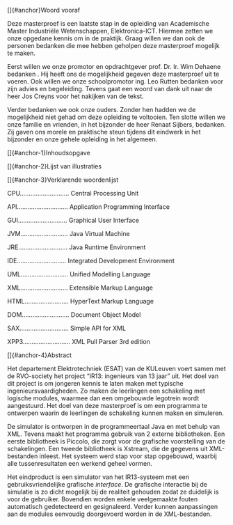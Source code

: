 []{#anchor}Woord vooraf

Deze masterproef is een laatste stap in de opleiding van Academische
Master Industriële Wetenschappen, Elektronica-ICT. Hiermee zetten we
onze opgedane kennis om in de praktijk. Graag willen we dan ook de
personen bedanken die mee hebben geholpen deze masterproef mogelijk te
maken.

Eerst willen we onze promotor en opdrachtgever prof. Dr. Ir. Wim Dehaene
bedanken . Hij heeft ons de mogelijkheid gegeven deze masterproef uit te
voeren. Ook willen we onze schoolpromotor ing. Leo Rutten bedanken voor
zijn advies en begeleiding. Tevens gaat een woord van dank uit naar de
heer Jos Creyns voor het nakijken van de tekst.

Verder bedanken we ook onze ouders. Zonder hen hadden we de mogelijkheid
niet gehad om deze opleiding te voltooien. Ten slotte willen we onze
familie en vrienden, in het bijzonder de heer Renaat Sijbers, bedanken.
Zij gaven ons morele en praktische steun tijdens dit eindwerk in het
bijzonder en onze gehele opleiding in het algemeen.

[]{#anchor-1}Inhoudsopgave

[]{#anchor-2}Lijst van illustraties

[]{#anchor-3}Verklarende woordenlijst

CPU………………………. Central Processing Unit

API……………………….. Application Programming Interface

GUI………………………. Graphical User Interface

JVM……………………… Java Virtual Machine

JRE………………………. Java Runtime Environment

IDE………………………. Integrated Development Environment

UML……………………... Unified Modelling Language

XML……………………... Extensible Markup Language

HTML……………………. HyperText Markup Language

DOM……………………... Document Object Model

SAX………………………. Simple API for XML

XPP3……………………… XML Pull Parser 3rd edition

[]{#anchor-4}Abstract

Het departement Elektrotechniek (ESAT) van de KULeuven voert samen met
de RVO-society het project “IR13: ingenieurs van 13 jaar” uit. Het doel
van dit project is om jongeren kennis te laten maken met typische
ingenieursvaardigheden. Zo maken de leerlingen een schakeling met
logische modules, waarmee dan een omgebouwde legotrein wordt
aangestuurd. Het doel van deze masterproef is om een programma te
ontwerpen waarin de leerlingen de schakeling kunnen maken en simuleren.

De simulator is ontworpen in de programmeertaal Java en met behulp van
XML. Tevens maakt het programma gebruik van 2 externe bibliotheken. Een
eerste bibliotheek is Piccolo, die zorgt voor de grafische voorstelling
van de schakelingen. Een tweede bibliotheek is Xstream, die de gegevens
uit XML-bestanden inleest. Het systeem werd stap voor stap opgebouwd,
waarbij alle tussenresultaten een werkend geheel vormen.

Het eindproduct is een simulator van het IR13-systeem met een
gebruiksvriendelijke grafische *interface*. De grafische interactie bij
de simulatie is zo dicht mogelijk bij de realiteit gehouden zodat ze
duidelijk is voor de gebruiker. Bovendien worden enkele veelgemaakte
fouten automatisch gedetecteerd en gesignaleerd. Verder kunnen
aanpassingen aan de modules eenvoudig doorgevoerd worden in de
XML-bestanden.


